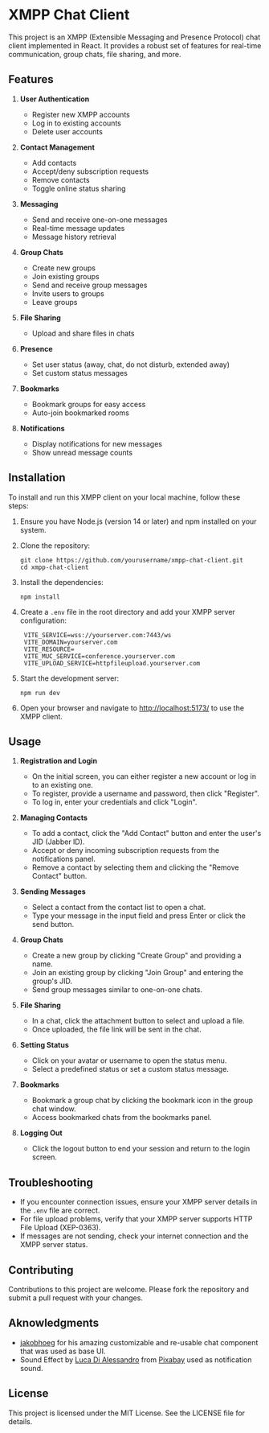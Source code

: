 # XMPP Chat Client

This project is an XMPP (Extensible Messaging and Presence Protocol) chat client implemented in React. It provides a robust set of features for real-time communication, group chats, file sharing, and more.

## Features

1. **User Authentication**

   - Register new XMPP accounts
   - Log in to existing accounts
   - Delete user accounts

2. **Contact Management**

   - Add contacts
   - Accept/deny subscription requests
   - Remove contacts
   - Toggle online status sharing

3. **Messaging**

   - Send and receive one-on-one messages
   - Real-time message updates
   - Message history retrieval

4. **Group Chats**

   - Create new groups
   - Join existing groups
   - Send and receive group messages
   - Invite users to groups
   - Leave groups

5. **File Sharing**

   - Upload and share files in chats

6. **Presence**

   - Set user status (away, chat, do not disturb, extended away)
   - Set custom status messages

7. **Bookmarks**

   - Bookmark groups for easy access
   - Auto-join bookmarked rooms

8. **Notifications**
   - Display notifications for new messages
   - Show unread message counts

## Installation

To install and run this XMPP client on your local machine, follow these steps:

1. Ensure you have Node.js (version 14 or later) and npm installed on your system.

2. Clone the repository:

   ```
   git clone https://github.com/yourusername/xmpp-chat-client.git
   cd xmpp-chat-client
   ```

3. Install the dependencies:

   ```
   npm install
   ```

4. Create a `.env` file in the root directory and add your XMPP server configuration:

   ```
    VITE_SERVICE=wss://yourserver.com:7443/ws
    VITE_DOMAIN=yourserver.com
    VITE_RESOURCE=
    VITE_MUC_SERVICE=conference.yourserver.com
    VITE_UPLOAD_SERVICE=httpfileupload.yourserver.com
   ```

5. Start the development server:

   ```
   npm run dev
   ```

6. Open your browser and navigate to [http://localhost:5173/](http://localhost:5173/) to use the XMPP client.

## Usage

1. **Registration and Login**

   - On the initial screen, you can either register a new account or log in to an existing one.
   - To register, provide a username and password, then click "Register".
   - To log in, enter your credentials and click "Login".

2. **Managing Contacts**

   - To add a contact, click the "Add Contact" button and enter the user's JID (Jabber ID).
   - Accept or deny incoming subscription requests from the notifications panel.
   - Remove a contact by selecting them and clicking the "Remove Contact" button.

3. **Sending Messages**

   - Select a contact from the contact list to open a chat.
   - Type your message in the input field and press Enter or click the send button.

4. **Group Chats**

   - Create a new group by clicking "Create Group" and providing a name.
   - Join an existing group by clicking "Join Group" and entering the group's JID.
   - Send group messages similar to one-on-one chats.

5. **File Sharing**

   - In a chat, click the attachment button to select and upload a file.
   - Once uploaded, the file link will be sent in the chat.

6. **Setting Status**

   - Click on your avatar or username to open the status menu.
   - Select a predefined status or set a custom status message.

7. **Bookmarks**

   - Bookmark a group chat by clicking the bookmark icon in the group chat window.
   - Access bookmarked chats from the bookmarks panel.

8. **Logging Out**
   - Click the logout button to end your session and return to the login screen.

## Troubleshooting

- If you encounter connection issues, ensure your XMPP server details in the `.env` file are correct.
- For file upload problems, verify that your XMPP server supports HTTP File Upload (XEP-0363).
- If messages are not sending, check your internet connection and the XMPP server status.

## Contributing

Contributions to this project are welcome. Please fork the repository and submit a pull request with your changes.

## Aknowledgments

- [jakobhoeg](https://github.com/jakobhoeg/shadcn-chat) for his amazing customizable and re-usable chat component that was used as base UI.
- Sound Effect by <a href="https://pixabay.com/users/lucadialessandro-25927643/?utm_source=link-attribution&utm_medium=referral&utm_campaign=music&utm_content=180637">Luca Di Alessandro</a> from <a href="https://pixabay.com/sound-effects//?utm_source=link-attribution&utm_medium=referral&utm_campaign=music&utm_content=180637">Pixabay</a> used as notification sound.

## License

This project is licensed under the MIT License. See the LICENSE file for details.
